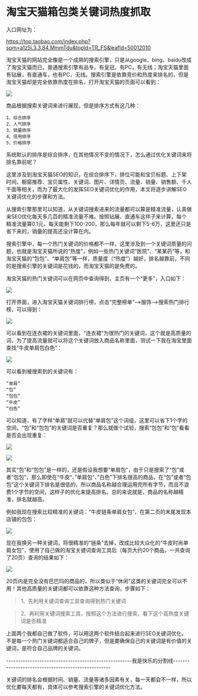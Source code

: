# 淘宝天猫箱包类关键词热度抓取

入口网址为：

https://top.taobao.com/index.php?spm=a1z5i.3.3.84.MmmTdu&topId=TR_FS&leafId=50012010

淘宝天猫的网站完全像是一个成熟的搜索引擎，只是从google、bing、baidu改成了淘宝天猫而已，普通搜索引擎有品专，有皇冠，有PC，有无线；淘宝天猫里面有钻展，有直通车，也有PC，无线。搜索引擎是依靠竞价和热度来排名的，但是淘宝天猫却是完全依靠热度在排名，打开淘宝天猫的页面可以看到：

![](http://images2015.cnblogs.com/blog/996148/201609/996148-20160913163423555-485410347.png)

商品根据搜索关键词来进行展现，但是排序方式有这几种：

```
1、综合排序
2、人气排序
3、销量排序
4、信用排序
5、价格排序
```

系统默认的排序是综合排序，在其他情况不变的情况下，怎么通过优化关键词来将排名靠前呢？

这里涉及到淘宝天猫SEO的知识，在综合排序下，排位可能和宝贝标题、上下架时间、橱窗推荐、宝贝属性、关键词、图片、详情页、流量、销量、销售额、千人千面等相关，而为了最大化的发挥SEO关键词优化的作用，本文将逐步讲解SEO关键词优化的步骤和方法。

 从搜索引擎那里可以知道，从关键词搜索进来的流量都可以算是精准流量，认真做来SEO优化每天多几百的精准流量不难。按照钻展、直通车这样子来计算，每个精准流量算0.1元，每天能剩下100-200，那么每年就可以剩下5-6万，这里还只是省下来的，销量的提高还没计算在内。

搜索引擎中，每一个热门关键词的价格都不一样，这里涉及到一个关键词质量的问题，也就是淘宝天猫所说的“热度”，例如一些热门关键词“医院”、“某某药”等，和淘宝天猫的“包包”、“单肩包”等一样，质量度（“热度”）越好，排名越靠前，不同的是搜索引擎的关键词是花钱的，而淘宝天猫的是免费的。

淘宝天猫的热门关键词可以在网页中查询得到，主页有一个“更多”，入口如下：

![](http://images2015.cnblogs.com/blog/996148/201609/996148-20160913172619148-963802245.png)

打开界面，进入淘宝天猫关键词排行榜，点击“完整榜单”-->服饰-->搜索热门排行榜，可以得到：

![](http://images2015.cnblogs.com/blog/996148/201609/996148-20160913173015836-1571575196.png)

可以看到在连衣裙的关键词里面，“连衣裙”为很热门的关键词，这个就是高质量的词，为了提高流量就可以将这个关键词放入商品名称里面，测试一下我在淘宝里面查找“牛皮单肩包白色”：

![](http://images2015.cnblogs.com/blog/996148/201609/996148-20160913173548461-1828738078.png)

可以看到被搜索到的关键词有：

```
“单肩”
“包”
“包包”
“牛皮”
“白色”
```

可以知道，有了字样“单肩”就可以代替“单肩包”这个词组，这里可以省下1个字的空间，“包”和“包包”的关键词是否重复？那么就做个试验，搜索“包包”和“包”看看是否会出现重复：

![](http://images2015.cnblogs.com/blog/996148/201609/996148-20160913174207789-1626119748.png)

![](http://images2015.cnblogs.com/blog/996148/201609/996148-20160913174230852-1444859921.png)

其实“包”和“包包”是一样的，还是假设我想要“单肩包”，由于只是搜索了“包”或者“包包”，那么即使在“牛皮“、”单肩包“、”白色”下排名很高的商品，在“包”或者“包包”这个关键词下排名是很低的，所以商品名称越合理运用完所有字节，而且不浪费1个字节的空间，这样子的优化来提高排名。总的来说就是，商品的名称越精准，排名就越高。

例如我现在搜索比较精准的关键词：“牛皮链条单肩女包”，在第二页的末尾发现本店铺的包包：

![](http://images2015.cnblogs.com/blog/996148/201609/996148-20160913175348539-1076886843.png)

现在我换另一种关键词，将很精准的“链条”去掉，改成比较大众化的“牛皮时尚单肩女包”，使用了自己做的淘宝关键词查询工具后（每页大约20个商品，一共查询了20页）查询的结果如下：

![](http://images2015.cnblogs.com/blog/996148/201609/996148-20160913180204898-209243112.png)

20页内是完全没有巴巴玛的商品的，所以类似于“休闲”这类的关键词完全可以不用！其他高质量的关键词都可以依靠这种方法查询，步骤如下：

>1、先利用关键词查询工具查询得到热门关键词

>2、再利用关键词搜索工具，按照这个方法进行搜索，看下这个高热度关键词是否精准

上面两个我都自己做了软件，可以用这两个软件结合起来进行SEO关键词优化，不是每一个热门关键词都适合自己的牌子，但是要确保自己的关键词是有价值的关键词，是符合自己品牌的关键词。

-----------------------------------------------------我是快乐的分割线---------------------------------------------------

关键词的排名会根据时间、销量、流量等诸多因素有关，每一天都会不一样，所以优化要每天都有，具体可以参考搜索引擎的关键词优化方法。
 

